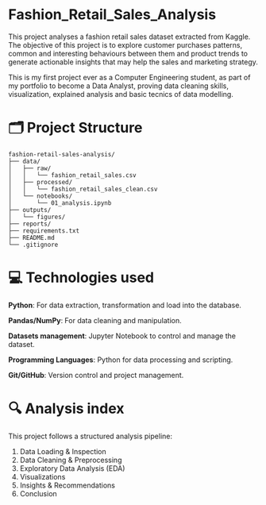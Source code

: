 # Fashion_Retail_Sales_Analysis
This project analyses a fashion retail sales dataset extracted from Kaggle. The objective of this project is to explore customer purchases patterns, common and interesting behaviours between them and product trends to generate actionable insights that may help the sales and marketing strategy.

This is my first project ever as a Computer Engineering student, as part of my portfolio to become a Data Analyst, proving data cleaning skills, visualization, explained analysis and basic tecnics of data modelling.

# 🗂️ Project Structure
```
fashion-retail-sales-analysis/
├── data/
│   ├── raw/
│   │   └── fashion_retail_sales.csv
│   ├── processed/
│   │   └── fashion_retail_sales_clean.csv
│   └── notebooks/
│       └── 01_analysis.ipynb
├── outputs/
│   └── figures/
├── reports/
├── requirements.txt
├── README.md
└── .gitignore
```            

# 💻 Technologies used
**Python**: For data extraction, transformation and load into the database.

**Pandas/NumPy**: For data cleaning and manipulation.

**Datasets management**: Jupyter Notebook to control and manage the dataset.

**Programming Languages**: Python for data processing and scripting.

**Git/GitHub**: Version control and project management. 

# 🔍 Analysis index
This project follows a structured analysis pipeline:
1. Data Loading & Inspection
2. Data Cleaning & Preprocessing
3. Exploratory Data Analysis (EDA)
4. Visualizations
5. Insights & Recommendations
6. Conclusion
